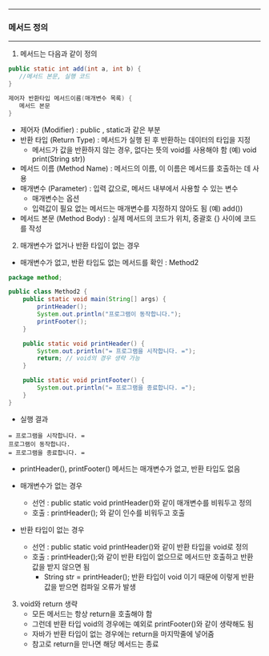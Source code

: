 -----
### 메서드 정의
-----
1. 메서드는 다음과 같이 정의
```java
public static int add(int a, int b) {
   //메서드 본문, 실행 코드
}

제어자 반환타입 메서드이름(매개변수 목록) {
   메서드 본문
}
```
   - 제어자 (Modifier) : public , static과 같은 부분
   - 반환 타입 (Return Type) : 메서드가 실행 된 후 반환하는 데이터의 타입을 지정
     + 메서드가 값을 반환하지 않는 경우, 없다는 뜻의 void를 사용해야 함 (예) void print(String str))
   - 메서드 이름 (Method Name) : 메서드의 이름, 이 이름은 메서드를 호출하는 데 사용
   - 매개변수 (Parameter) : 입력 값으로, 메서드 내부에서 사용할 수 있는 변수
     + 매개변수는 옵션
     + 입력값이 필요 없는 메서드는 매개변수를 지정하지 않아도 됨 (예) add())
   - 메서드 본문 (Method Body) : 실제 메서드의 코드가 위치, 중괄호 {} 사이에 코드를 작성

2. 매개변수가 없거나 반환 타입이 없는 경우
  - 매개변수가 없고, 반환 타입도 없는 메서드를 확인 : Method2
```java
package method;

public class Method2 {
    public static void main(String[] args) {
        printHeader();
        System.out.println("프로그램이 동작합니다.");
        printFooter();
    }

    public static void printHeader() {
        System.out.println("= 프로그램을 시작합니다. =");
        return; // void의 경우 생략 가능
    }

    public static void printFooter() {
        System.out.println("= 프로그램을 종료합니다. =");
    }
}
```
  - 실행 결과
```
= 프로그램을 시작합니다. =
프로그램이 동작합니다.
= 프로그램을 종료합니다. =
```

  - printHeader(), printFooter() 메서드는 매개변수가 없고, 반환 타입도 없음
  - 매개변수가 없는 경우
     + 선언 : public static void printHeader()와 같이 매개변수를 비워두고 정의
     + 호출 : printHeader(); 와 같이 인수를 비워두고 호출

   - 반환 타입이 없는 경우
     + 선언 : public static void printHeader()와 같이 반환 타입을 void로 정의
     + 호출 : printHeader();와 같이 반환 타입이 없으므로 메서드만 호출하고 반환 값을 받지 않으면 됨
         * String str = printHeader(); 반환 타입이 void 이기 때문에 이렇게 반환 값을 받으면 컴파일 오류가 발생

3. void와 return 생략
   - 모든 메서드는 항상 return을 호출해야 함
   - 그런데 반환 타입 void의 경우에는 예외로 printFooter()와 같이 생략해도 됨
   - 자바가 반환 타입이 없는 경우에는 return을 마지막줄에 넣어줌
   - 참고로 return을 만나면 해당 메서드는 종료
